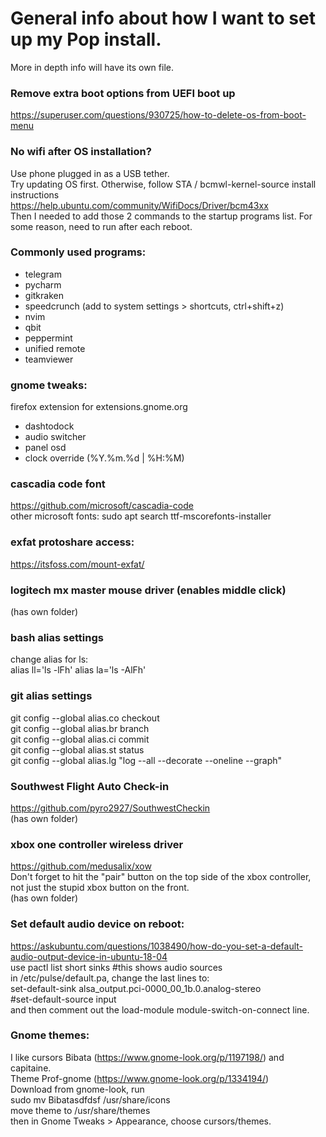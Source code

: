 # General info about how I want to set up my Pop install.
More in depth info will have its own file.  

### Remove extra boot options from UEFI boot up
https://superuser.com/questions/930725/how-to-delete-os-from-boot-menu

### No wifi after OS installation?
Use phone plugged in as a USB tether.   
Try updating OS first. Otherwise, follow STA / bcmwl-kernel-source install instructions  
https://help.ubuntu.com/community/WifiDocs/Driver/bcm43xx  
Then I needed to add those 2 commands to the startup programs list. For some reason, need to run after each reboot.  

### Commonly used programs:
* telegram
* pycharm
* gitkraken
* speedcrunch (add to system settings > shortcuts, ctrl+shift+z)
* nvim
* qbit
* peppermint
* unified remote
* teamviewer

### gnome tweaks:
firefox extension for extensions.gnome.org
* dashtodock
* audio switcher
* panel osd
* clock override (%Y.%m.%d | %H:%M)

### cascadia code font
https://github.com/microsoft/cascadia-code  
other microsoft fonts: sudo apt search ttf-mscorefonts-installer

### exfat protoshare access:
https://itsfoss.com/mount-exfat/

### logitech mx master mouse driver (enables middle click)
(has own folder)

### bash alias settings
change alias for ls:  
alias ll='ls -lFh'
alias la='ls -AlFh'

### git alias settings
git config --global alias.co checkout  
git config --global alias.br branch  
git config --global alias.ci commit  
git config --global alias.st status  
git config --global alias.lg "log --all --decorate --oneline --graph"  

### Southwest Flight Auto Check-in
https://github.com/pyro2927/SouthwestCheckin  
(has own folder)

### xbox one controller wireless driver
https://github.com/medusalix/xow  
Don't forget to hit the "pair" button on the top side of the xbox controller, not just the stupid xbox button on the front.  
(has own folder)

### Set default audio device on reboot:
https://askubuntu.com/questions/1038490/how-do-you-set-a-default-audio-output-device-in-ubuntu-18-04  
use pactl list short sinks #this shows audio sources  
in /etc/pulse/default.pa, change the last lines to:  
set-default-sink alsa_output.pci-0000_00_1b.0.analog-stereo  
\#set-default-source input  
and then comment out the load-module module-switch-on-connect line.  

### Gnome themes:
I like cursors Bibata (https://www.gnome-look.org/p/1197198/) and capitaine.  
Theme Prof-gnome (https://www.gnome-look.org/p/1334194/)  
Download from gnome-look, run   
sudo mv Bibatasdfdsf /usr/share/icons  
move theme to /usr/share/themes  
then in Gnome Tweaks > Appearance, choose cursors/themes.
